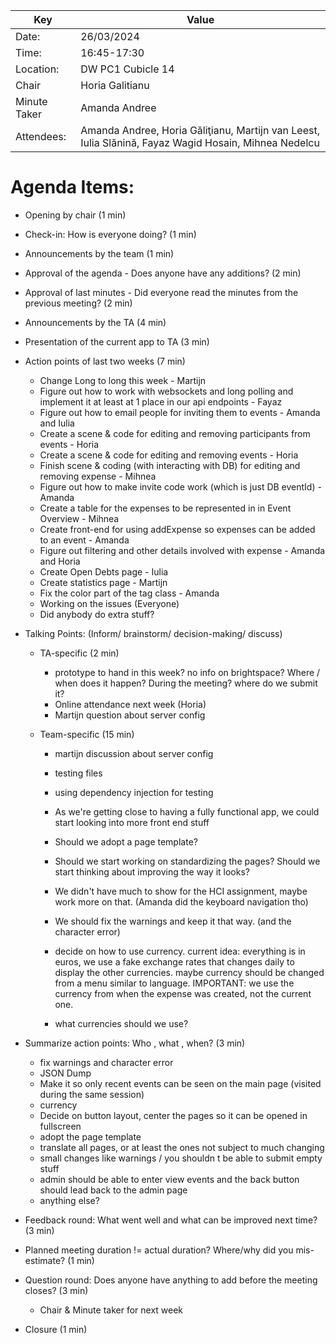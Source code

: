 | Key | Value                                                                                                       |
| --- |-------------------------------------------------------------------------------------------------------------|
| Date: | 26/03/2024                                                                                                |
| Time: | 16:45-17:30                                                                                               |
| Location: | DW PC1 Cubicle 14                                                                                     |
| Chair | Horia Galitianu                                                                                            |
| Minute Taker | Amanda Andree                                                                                 |
| Attendees: | Amanda Andree, Horia Găliţianu, Martijn van Leest, Iulia Slănină, Fayaz Wagid Hosain, Mihnea Nedelcu |  


# Agenda Items:
- Opening by chair (1 min)
- Check-in: How is everyone doing? (1 min)
- Announcements by the team (1 min)
- Approval of the agenda - Does anyone have any additions? (2 min)
- Approval of last minutes - Did everyone read the minutes from the previous meeting? (2 min)
- Announcements by the TA (4 min)

- Presentation of the current app to TA (3 min)
- Action points of last two weeks (7 min)
    - Change Long to long this week - Martijn
    - Figure out how to work with websockets and long polling and implement 
    it at least at 1 place in our api endpoints - Fayaz
    - Figure out how to email people for inviting them to events - Amanda and Iulia
    - Create a scene & code for editing and removing participants from events - Horia
    - Create a scene & code for editing and removing events - Horia
    - Finish scene & coding (with interacting with DB) for editing and removing expense - Mihnea 
    - Figure out how to make invite code work (which is just DB eventId) - Amanda
    - Create a table for the expenses to be represented in in Event Overview - Mihnea
    - Create front-end for using addExpense so expenses can be added to an event - Amanda
    - Figure out filtering and other details involved with expense - Amanda and Horia
    - Create Open Debts page - Iulia
    - Create statistics page - Martijn
    - Fix the color part of the tag class - Amanda
    - Working on the issues (Everyone)
    - Did anybody do extra stuff?

- Talking Points: (Inform/ brainstorm/ decision-making/ discuss)
    - TA-specific (2 min)
        - prototype to hand in this week? no info on brightspace? Where / when does it happen? During the meeting? where do we submit it?
        - Online attendance next week (Horia)
        - Martijn question about server config
    
    - Team-specific (15 min)
        - martijn discussion about server config
        - testing files
        - using dependency injection for testing
        - As we're getting close to having a fully functional app, we could start looking into more front end stuff
        - Should we adopt a page template?
        - Should we start working on standardizing the pages?  Should we start thinking about improving the way it looks?

        - We didn't have much to show for the HCI assignment, maybe work more on that. (Amanda did the keyboard navigation tho)
        - We should fix the warnings and keep it that way. (and the character error)
        - decide on how to use currency. current idea: everything is in euros, we use a fake exchange rates that changes daily to display the other currencies. maybe currency should be changed from a menu similar to language. IMPORTANT: we use the currency from when the expense was created, not the current one.
        - what currencies should we use?
- Summarize action points: Who , what , when? (3 min)
    - fix warnings and character error
    - JSON Dump
    - Make it so only recent events can be seen on the main page (visited during the same session)
    - currency 
    - Decide on button layout, center the pages so it can be opened in fullscreen
    - adopt the page template
    - translate all pages, or at least the ones not subject to much changing
    - small changes like warnings / you shouldn t be able to submit empty stuff
    - admin should be able to enter view events and the back button should lead back to the admin page
    - anything else?
        
- Feedback round: What went well and what can be improved next time? (3 min)
- Planned meeting duration != actual duration? Where/why did you mis-estimate? (1 min)
- Question round: Does anyone have anything to add before the meeting closes? (3 min)
    - Chair & Minute taker for next week
- Closure (1 min)


